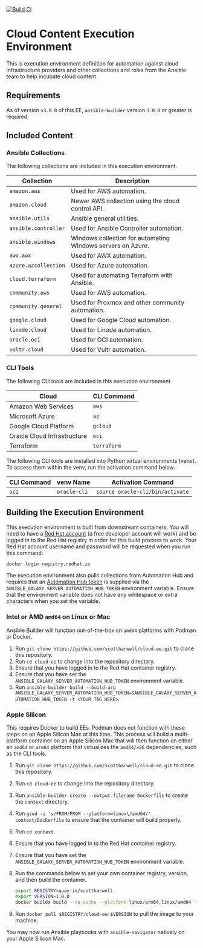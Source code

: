 [![Build CI](https://github.com/scottharwell/cloud-ee/actions/workflows/build.yml/badge.svg)](https://github.com/scottharwell/cloud-ee/actions/workflows/build.yml)

# Cloud Content Execution Environment

This is execution environment definition for automation against cloud infrastructure providers and other collections and roles from the Ansible team to help incubate cloud content.

## Requirements

As of version `v3.0.0` of this EE, `ansible-builder` version `3.0.0` or greater is required.

## Included Content

### Ansible Collections

The following collections are included in this execution environment.

| Collection           | Description                                                 |
| -------------------- | ----------------------------------------------------------- |
| `amazon.aws`         | Used for AWS automation.                                    |
| `amazon.cloud`       | Newer AWS collection using the cloud control API.           |
| `ansible.utils`      | Ansible general utilities.                                  |
| `ansible.controller` | Used for Ansible Controller automation.                     |
| `ansible.windows`    | Windows collection for automating Windows servers on Azure. |
| `awx.awx`            | Used for AWX automation.                                    |
| `azure.azcollection` | Used for Azure automation.                                  |
| `cloud.terraform`    | Used for automating Terraform with Ansible.                 |
| `community.aws`      | Used for AWS automation.                                    |
| `community.general`  | Used for Proxmox and other community automation.            |
| `google.cloud`       | Used for Google Cloud automation.                           |
| `linode.cloud`       | Used for Linode automation.                                 |
| `oracle.oci`         | Used for OCI automation.                                    |
| `vultr.cloud`        | Used for Vultr automation.                                  |

### CLI Tools

The following CLI tools are included in this execution environment.

| Cloud                       | CLI Command |
| --------------------------- | ----------- |
| Amazon Web Services         | `aws`       |
| Microsoft Azure             | `az`        |
| Google Cloud Platform       | `gcloud`    |
| Oracle Cloud Infrastructure | `oci`       |
| Terraform                   | `terraform` |

The following CLI tools are installed into Python virtual environments (venv).  To access them within the venv, run the activation command below.

| CLI Command | venv Name    | Activation Command               |
| ----------- | ------------ | -------------------------------- |
| `oci`       | `oracle-cli` | `source oracle-cli/bin/activate` |

## Building the Execution Environment

This execution environment is built from downstream containers.  You will need to have a [Red Hat account](https://developers.redhat.com/blog/2016/03/31/no-cost-rhel-developer-subscription-now-available) (a free developer account will work) and be logged in to the Red Hat registry in order for this build process to work. Your Red Hat account username and password will be requested when you run this command:

```bash
docker login registry.redhat.io
```

The execution environment also pulls collections from Automation Hub and requires that an [Automation Hub token](https://console.redhat.com/ansible/automation-hub/token) is supplied via the `ANSIBLE_GALAXY_SERVER_AUTOMATION_HUB_TOKEN` environment variable.  Ensure that the environment variable does not have any whitespace or extra characters when you set the variable.

### Intel or AMD `amd64` on Linux or Mac

Ansible Builder will function out-of-the-box on `amd64` platforms with Podman or Docker.

1. Run `git clone https://github.com/scottharwell/cloud-ee.git` to clone this repository.
2. Run `cd cloud-ee` to change into the repository directory.
3. Ensure that you have logged in to the Red Hat container registry.
4. Ensure that you have set the `ANSIBLE_GALAXY_SERVER_AUTOMATION_HUB_TOKEN` environment variable.
5. Run `ansible-builder build --build-arg ANSIBLE_GALAXY_SERVER_AUTOMATION_HUB_TOKEN=$ANSIBLE_GALAXY_SERVER_AUTOMATION_HUB_TOKEN -t <YOUR_TAG_HERE>`.

### Apple Silicon

This requires Docker to build EEs. Podman does not function with these steps on an Apple Silicon Mac at this time.  This process will build a multi-platform container on an Apple Silicon Mac that will then function on either an `amd64` or `arm64` platform that virtualizes the `amd64/x86` dependencies, such as the CLI tools.

1. Run `git clone https://github.com/scottharwell/cloud-ee.git` to clone this repository.
2. Run `cd cloud-ee` to change into the repository directory.
3. Run `ansible-builder create --output-filename Dockerfile` to create the `context` directory.
4. Run `gsed -i 's/FROM/FROM --platform=linux\/amd64/' context/Dockerfile` to ensure that the container will build properly.
5. Run `cd context`.
6. Ensure that you have logged in to the Red Hat container registry.
7. Ensure that you have set the `ANSIBLE_GALAXY_SERVER_AUTOMATION_HUB_TOKEN` environment variable.
8. Run the commands below to set your own container registry, version, and then build the container.

   ```bash
   export REGISTRY=quay.io/scottharwell
   export VERSION=1.0.0
   docker buildx build --no-cache --platform linux/arm64,linux/amd64 --build-arg ANSIBLE_GALAXY_SERVER_AUTOMATION_HUB_TOKEN=$ANSIBLE_GALAXY_SERVER_AUTOMATION_HUB_TOKEN -t $REGISTRY/cloud-ee:$VERSION -t $REGISTRY/cloud-ee:latest --push .
   ```

9. Run `docker pull $REGISTRY/cloud-ee:$VERSION` to pull the image to your machine.

You may now run Ansible playbooks with `ansible-navigator` natively on your Apple Silicon Mac.
